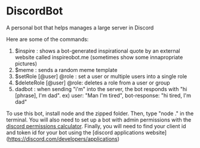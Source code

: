 # DiscordBot
A personal bot that helps manages a large server in Discord

Here are some of the commands:

1. $inspire : shows a bot-generated inspirational quote by an external website called inspireobot.me (sometimes show some innapropriate pictures)
2. $meme : sends a random meme template
3. $setRole [@user] @role : set a user or multiple users into a single role
4. $deleteRole [@user] @role: deletes a role from a user or group
5. dadbot : when sending "i'm" into the server, the bot responds with "hi [phrase], I'm dad".
ex) user: "Man I'm tired", bot-response: "hi tired, I'm dad"

To use this bot, install node and the zipped folder. Then, type "node ." in the terminal. You will also need to set up a bot with admin permissions with the [discord permissions calculator](https://discordapi.com/permissions.html). Finally, you will need to find your client id and token id for your bot using the [discord applications website] (https://discord.com/developers/applications)

